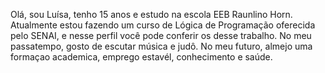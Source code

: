 Olá, sou Luísa, tenho 15 anos e estudo na escola EEB Raunlino Horn.
Atualmente estou fazendo um curso de Lógica de Programação oferecida pelo SENAI, e nesse perfil você pode conferir os desse trabalho.
No meu passatempo, gosto de escutar música e judô.
No meu futuro, almejo uma formaçao academica, emprego estavél, conhecimento e saúde.
